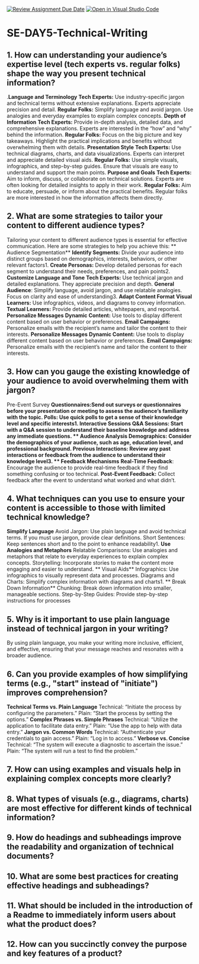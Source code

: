 [![Review Assignment Due Date](https://classroom.github.com/assets/deadline-readme-button-22041afd0340ce965d47ae6ef1cefeee28c7c493a6346c4f15d667ab976d596c.svg)](https://classroom.github.com/a/zsAR-pyY)
[![Open in Visual Studio Code](https://classroom.github.com/assets/open-in-vscode-2e0aaae1b6195c2367325f4f02e2d04e9abb55f0b24a779b69b11b9e10269abc.svg)](https://classroom.github.com/online_ide?assignment_repo_id=15695336&assignment_repo_type=AssignmentRepo)
# SE-DAY5-Technical-Writing
## 1. How can understanding your audience’s expertise level (tech experts vs. regular folks) shape the way you present technical information?
.**Language and Terminology**
**Tech Experts:** Use industry-specific jargon and technical terms without extensive explanations. Experts appreciate precision and detail.
**Regular Folks:** Simplify language and avoid jargon. Use analogies and everyday examples to explain complex concepts.
 **Depth of Information**
**Tech Experts:** Provide in-depth analysis, detailed data, and comprehensive explanations. Experts are interested in the “how” and “why” behind the information.
**Regular Folks:** Focus on the big picture and key takeaways. Highlight the practical implications and benefits without overwhelming them with details.
 **Presentation Style**
**Tech Experts:** Use technical diagrams, charts, and data visualizations. Experts can interpret and appreciate detailed visual aids.
**Regular Folks:** Use simple visuals, infographics, and step-by-step guides. Ensure that visuals are easy to understand and support the main points.
 **Purpose and Goals**
**Tech Experts:** Aim to inform, discuss, or collaborate on technical solutions. Experts are often looking for detailed insights to apply in their work.
**Regular Folks:** Aim to educate, persuade, or inform about the practical benefits. Regular folks are more interested in how the information affects them directly.
## 2. What are some strategies to tailor your content to different audience types?
Tailoring your content to different audience types is essential for effective communication. Here are some strategies to help you achieve this:
** Audience Segmentation**
**Identify Segments:** Divide your audience into distinct groups based on demographics, interests, behaviors, or other relevant factors1.
**Create Personas:** Develop detailed personas for each segment to understand their needs, preferences, and pain points2.
**Customize Language and Tone**
**Tech Experts:** Use technical jargon and detailed explanations. They appreciate precision and depth.
**General Audience**: Simplify language, avoid jargon, and use relatable analogies. Focus on clarity and ease of understanding3.
 **Adapt Content Format**
**Visual Learners:** Use infographics, videos, and diagrams to convey information.
**Textual Learners:** Provide detailed articles, whitepapers, and reports4.
   **Personalize Messages**
**Dynamic Content:** Use tools to display different content based on user behavior or preferences.
**Email Campaigns:** Personalize emails with the recipient’s name and tailor the content to their interests.
   **Personalize Messages**
**Dynamic Content:** Use tools to display different content based on user behavior or preferences.
**Email Campaigns:** Personalize emails with the recipient’s name and tailor the content to their interests.
## 3. How can you gauge the existing knowledge of your audience to avoid overwhelming them with jargon?
 Pre-Event Survey
**Questionnaires:**Send out surveys or questionnaires before your presentation or meeting to assess the audience’s familiarity with the topic.
**Polls:** Use quick polls to get a sense of their knowledge level and specific interests1.
**Interactive Sessions**
**Q&A Sessions:** Start with a Q&A session to understand their baseline knowledge and address any immediate questions.
** Audience Analysis**
**Demographics:** Consider the demographics of your audience, such as age, education level, and professional background.
**Previous Interactions:** Review any past interactions or feedback from the audience to understand their knowledge level3.
** Feedback Mechanisms**
**Real-Time Feedback**: Encourage the audience to provide real-time feedback if they find something confusing or too technical.
**Post-Event Feedback:** Collect feedback after the event to understand what worked and what didn’t.
## 4. What techniques can you use to ensure your content is accessible to those with limited technical knowledge?
**Simplify Language**
Avoid Jargon: Use plain language and avoid technical terms. If you must use jargon, provide clear definitions.
Short Sentences: Keep sentences short and to the point to enhance readability1.
**Use Analogies and Metaphors**
Relatable Comparisons: Use analogies and metaphors that relate to everyday experiences to explain complex concepts.
Storytelling: Incorporate stories to make the content more engaging and easier to understand.
** Visual Aids**
Infographics: Use infographics to visually represent data and processes.
Diagrams and Charts: Simplify complex information with diagrams and charts1.
** Break Down Information**
Chunking: Break down information into smaller, manageable sections.
Step-by-Step Guides: Provide step-by-step instructions for processes
## 5. Why is it important to use plain language instead of technical jargon in your writing?
By using plain language, you make your writing more inclusive, efficient, and effective, ensuring that your message reaches and resonates with a broader audience. 
## 6. Can you provide examples of how simplifying terms (e.g., "start" instead of "initiate") improves comprehension?
**Technical Terms vs. Plain Language**
Technical: “Initiate the process by configuring the parameters.”
Plain: “Start the process by setting the options.”
**Complex Phrases vs. Simple Phrases**
Technical: “Utilize the application to facilitate data entry.”
Plain: “Use the app to help with data entry.”
**Jargon vs. Common Words**
Technical: “Authenticate your credentials to gain access.”
Plain: “Log in to access.”
**Verbose vs. Concise**
Technical: “The system will execute a diagnostic to ascertain the issue.”
Plain: “The system will run a test to find the problem.”
## 7. How can using examples and visuals help in explaining complex concepts more clearly?
## 8. What types of visuals (e.g., diagrams, charts) are most effective for different kinds of technical information?
## 9. How do headings and subheadings improve the readability and organization of technical documents?
## 10. What are some best practices for creating effective headings and subheadings?
## 11. What should be included in the introduction of a Readme to immediately inform users about what the product does?
## 12. How can you succinctly convey the purpose and key features of a product?
